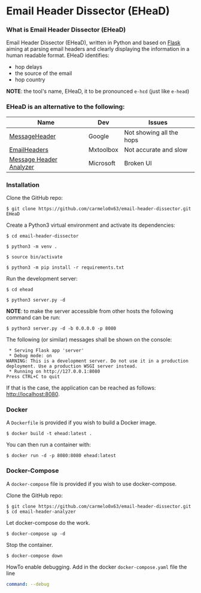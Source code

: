 # Email Header Dissector (EHeaD)

### What is Email Header Dissector (EHeaD)
Email Header Dissector (EHeaD), written in Python and based on [Flask](http://flask.pocoo.org/) aiming at parsing email headers and clearly displaying the information in a human readable format.
EHeaD identifies:
- hop delays
- the source of the email
- hop country

**NOTE**: the tool's name, EHeaD, it to be pronounced `e-hɛd` (just like `e-head`)

### EHeaD is an alternative to the following:
| Name | Dev | Issues |
| ---- | --- | ------ |
| [MessageHeader](https://toolbox.googleapps.com/apps/messageheader/) | Google | Not showing all the hops |
| [EmailHeaders](https://mxtoolbox.com/Public/Tools/EmailHeaders.aspx) | Mxtoolbox | Not accurate and slow |
| [Message Header Analyzer](https://testconnectivity.microsoft.com/MHA/Pages/mha.aspx) | Microsoft | Broken UI |


### Installation
Clone the GitHub repo:
```
$ git clone https://github.com/carmelo0x63/email-header-dissector.git EHeaD
```

Create a Python3 virtual environment and activate its dependencies:
```
$ cd email-header-dissector

$ python3 -m venv .

$ source bin/activate

$ python3 -m pip install -r requirements.txt
```
Run the development server:
```
$ cd ehead

$ python3 server.py -d
```

**NOTE**: to make the server accessible from other hosts the following command can be run:
```
$ python3 server.py -d -b 0.0.0.0 -p 8080
```

The following (or similar) messages shall be shown on the console:
```
 * Serving Flask app 'server'
 * Debug mode: on
WARNING: This is a development server. Do not use it in a production deployment. Use a production WSGI server instead.
 * Running on http://127.0.0.1:8080
Press CTRL+C to quit
```

If that is the case, the application can be reached as follows: [http://localhost:8080](http://localhost:8080).

### Docker

A `Dockerfile` is provided if you wish to build a Docker image.

```
$ docker build -t ehead:latest .
```

You can then run a container with:

```
$ docker run -d -p 8080:8080 ehead:latest
```

### Docker-Compose

A `docker-compose` file is provided if you wish to use docker-compose.

Clone the GitHub repo:
```
$ git clone https://github.com/carmelo0x63/email-header-dissector.git
$ cd email-header-analyzer
```

Let docker-compose do the work.
```
$ docker-compose up -d
```

Stop the container.
```
$ docker-compose down
```

HowTo enable debugging. Add in the docker `docker-compose.yaml` file the line
```yaml
command: --debug
```

